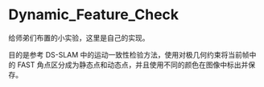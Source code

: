 # Dynamic_Feature_Check

给师弟们布置的小实验，这里是自己的实现。

目的是参考 DS-SLAM 中的运动一致性检验方法，使用对极几何约束将当前帧中的 FAST 角点区分成为静态点和动态点，并且使用不同的颜色在图像中标出并保存。

